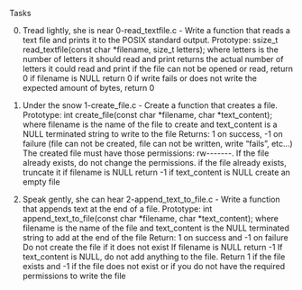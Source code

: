 Tasks

0. Tread lightly, she is near 
	0-read_textfile.c - Write a function that reads a text file and prints it to the POSIX standard output.
	Prototype: ssize_t read_textfile(const char *filename, size_t letters);
	where letters is the number of letters it should read and print
	returns the actual number of letters it could read and print
	if the file can not be opened or read, return 0
	if filename is NULL return 0
	if write fails or does not write the expected amount of bytes, return 0

1. Under the snow
	1-create_file.c - Create a function that creates a file.
	Prototype: int create_file(const char *filename, char *text_content);
	where filename is the name of the file to create and text_content is a NULL terminated string to write to the file
	Returns: 1 on success, -1 on failure (file can not be created, file can not be written, write “fails”, etc…)
	The created file must have those permissions: rw-------. If the file already exists, do not change the permissions.
	if the file already exists, truncate it
	if filename is NULL return -1
	if text_content is NULL create an empty file

2. Speak gently, she can hear 
	2-append_text_to_file.c - Write a function that appends text at the end of a file.
	Prototype: int append_text_to_file(const char *filename, char *text_content);
	where filename is the name of the file and text_content is the NULL terminated string to add at the end of the file
	Return: 1 on success and -1 on failure
	Do not create the file if it does not exist
	If filename is NULL return -1
	If text_content is NULL, do not add anything to the file. Return 1 if the file exists and -1 if the file does not exist or if you do not have the required permissions to write the file


